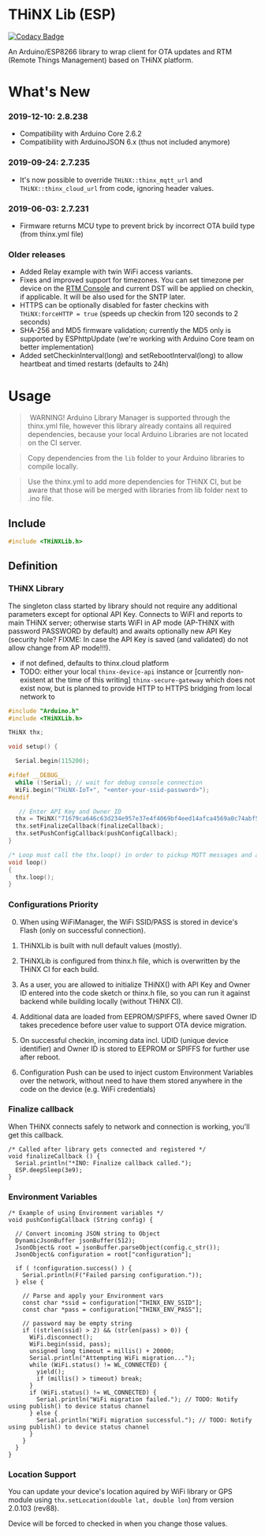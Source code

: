 # THiNX Lib (ESP)

[![Codacy Badge](https://api.codacy.com/project/badge/Grade/8dded023f3d14a69b3c38c9f5fd66a40)](https://www.codacy.com/app/suculent/thinx-lib-esp8266-arduinoc?utm_source=github.com&amp;utm_medium=referral&amp;utm_content=suculent/thinx-lib-esp8266-arduinoc&amp;utm_campaign=Badge_Grade)

An Arduino/ESP8266 library to wrap client for OTA updates and RTM (Remote Things Management) based on THiNX platform.

# What's New

### 2019-12-10: 2.8.238

* Compatibility with Arduino Core 2.6.2
* Compatibility with ArduinoJSON 6.x (thus not included anymore)

### 2019-09-24: 2.7.235

* It's now possible to override `THiNX::thinx_mqtt_url` and `THiNX::thinx_cloud_url` from code, ignoring header values.

### 2019-06-03: 2.7.231

* Firmware returns MCU type to prevent brick by incorrect OTA build type (from thinx.yml file)

### Older releases

* Added Relay example with twin WiFi access variants.
* Fixes and improved support for timezones. You can set timezone per device on the [RTM Console](https://rtm.thinx.cloud) and current DST will be applied on checkin, if applicable. It will be also used for the SNTP later.
* HTTPS can be optionally disabled for faster checkins with `THiNX:forceHTTP = true` (speeds up checkin from 120 seconds to 2 seconds)
* SHA-256 and MD5 firmware validation; currently the MD5 only is supported by ESPhttpUpdate (we're working with Arduino Core team on better implementation)
* Added setCheckinInterval(long) and setRebootInterval(long) to allow heartbeat and timed restarts (defaults to 24h)

# Usage

> WARNING! Arduino Library Manager is supported through the thinx.yml file, however this library already contains all required dependencies, because your local Arduino Libraries are not located on the CI server.

> Copy dependencies from the `lib` folder to your Arduino libraries to compile locally.

> Use the thinx.yml to add more dependencies for THiNX CI, but be aware that those will be merged with libraries from lib folder next to .ino file.

## Include

```c
#include <THiNXLib.h>
```

## Definition

### THiNX Library

The singleton class started by library should not require any additional parameters except for optional API Key.
Connects to WiFI and reports to main THiNX server; otherwise starts WiFI in AP mode (AP-THiNX with password PASSWORD by default)
and awaits optionally new API Key (security hole? FIXME: In case the API Key is saved (and validated) do not allow change from AP mode!!!).

* if not defined, defaults to thinx.cloud platform
* TODO: either your local `thinx-device-api` instance or [currently non-existent at the time of this writing] `thinx-secure-gateway` which does not exist now, but is planned to provide HTTP to HTTPS bridging from local network to

```c
#include "Arduino.h"
#include <THiNXLib.h>

THiNX thx;

void setup() {

  Serial.begin(115200);

#ifdef __DEBUG__
  while (!Serial); // wait for debug console connection
  WiFi.begin("THiNX-IoT+", "<enter-your-ssid-password>");
#endif

   // Enter API Key and Owner ID
  thx = THiNX("71679ca646c63d234e957e37e4f4069bf4eed14afca4569a0c74abf503076732", "cedc16bb6bb06daaa3ff6d30666d91aacd6e3efbf9abbc151b4dcade59af7c12");
  thx.setFinalizeCallback(finalizeCallback);
  thx.setPushConfigCallback(pushConfigCallback);
}

/* Loop must call the thx.loop() in order to pickup MQTT messages and advance the state machine. */
void loop()
{
  thx.loop();
}
```

### Configurations Priority

0. When using WiFiManager, the WiFi SSID/PASS is stored in device's Flash (only on successful connection).

1. THiNXLib is built with null default values (mostly).

2. THiNXLib is configured from thinx.h file, which is overwritten by the THiNX CI for each build.

3. As a user, you are allowed to initialize THiNX() with API Key and Owner ID entered into the code sketch or thinx.h file, so you can run it against backend while building locally (without THiNX CI).

4. Additional data are loaded from EEPROM/SPIFFS, where saved Owner ID takes precedence before user value to support OTA device migration.

5. On successful checkin, incoming data incl. UDID (unique device identifier) and Owner ID is stored to EEPROM or SPIFFS for further use after reboot.

6. Configuration Push can be used to inject custom Environment Variables over the network, without need to have them stored anywhere in the code on the device (e.g. WiFi credentials)


### Finalize callback

When THiNX connects safely to network and connection is working, you'll get this callback.

```
/* Called after library gets connected and registered */
void finalizeCallback () {
  Serial.println("*INO: Finalize callback called.");
  ESP.deepSleep(3e9);
}
```

### Environment Variables

```
/* Example of using Environment variables */
void pushConfigCallback (String config) {

  // Convert incoming JSON string to Object
  DynamicJsonBuffer jsonBuffer(512);
  JsonObject& root = jsonBuffer.parseObject(config.c_str());
  JsonObject& configuration = root["configuration"];

  if ( !configuration.success() ) {
    Serial.println(F("Failed parsing configuration."));
  } else {

    // Parse and apply your Environment vars
    const char *ssid = configuration["THINX_ENV_SSID"];
    const char *pass = configuration["THINX_ENV_PASS"];

    // password may be empty string
    if ((strlen(ssid) > 2) && (strlen(pass) > 0)) {
      WiFi.disconnect();
      WiFi.begin(ssid, pass);
      unsigned long timeout = millis() + 20000;
      Serial.println("Attempting WiFi migration...");
      while (WiFi.status() != WL_CONNECTED) {
        yield();
        if (millis() > timeout) break;
      }
      if (WiFi.status() != WL_CONNECTED) {
        Serial.println("WiFi migration failed."); // TODO: Notify using publish() to device status channel
      } else {
        Serial.println("WiFi migration successful."); // TODO: Notify using publish() to device status channel
      }
    }
  }
}
```

### Location Support

You can update your device's location aquired by WiFi library or GPS module using `thx.setLocation(double lat, double lon`) from version 2.0.103 (rev88).

Device will be forced to checked in when you change those values.

